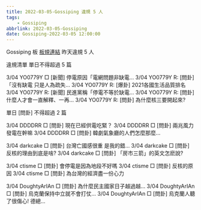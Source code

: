 ```yaml
---
title: 2022-03-05-Gossiping 違規 5 人
tags:
    - Gossiping
abbrlink: 2022-03-05-Gossiping
date: Gossiping-2022-03-05 12:00:00
---
```

Gossiping 板 [板規連結](https://www.ptt.cc/bbs/Gossiping/M.1637425085.A.07D.html)
昨天違規 5 人
<!-- more -->

違規清單
單日不得超過 5 篇

3/04 YO0779Y □ [新聞] 停電原因「電網問題非缺電…
3/04 YO0779Y R: [問卦] 「沒有缺電 只是人為疏失…
3/04 YO0779Y R: [爆卦] 2021各國生活品質排名
3/04 YO0779Y R: [新聞] 民進黨稱「停電不等於缺電…
3/04 YO0779Y R: [問卦] 什麼人才會一直解釋、一再…
3/04 YO0779Y R: [問卦] 為什麼核三要開起來?

單日 [問卦] 不得超過 2 篇

3/04 DDDDRR □ [問卦] 現在已經供電吃緊？
3/04 DDDDRR □ [問卦] 兩兆風力發電在幹嘛
3/04 DDDDRR □ [問卦] 韓劇氣象廳的人們怎麼那麼…

3/04 darkcake □ [問卦] 台灣亡國感很重 是我的錯…
3/04 darkcake □ [問卦] 反核的理由到底是啥?
3/04 darkcake □ [問卦] 「房市三箭」的英文怎麽說?

3/04 ctisme □ [問卦] 會停電是因為地段不好嗎
3/04 ctisme □ [問卦] 反核的原因
3/04 ctisme □ [問卦] 為台灣的經濟盡一份心力

3/04 DoughtyArIAn □ [問卦] 為什麼民主國家日子越過越…
3/04 DoughtyArIAn □ [問卦] 烏克蘭保持中立就不會打仗…
3/04 DoughtyArIAn □ [問卦] 烏克蘭人聽了很傷心! 德總…